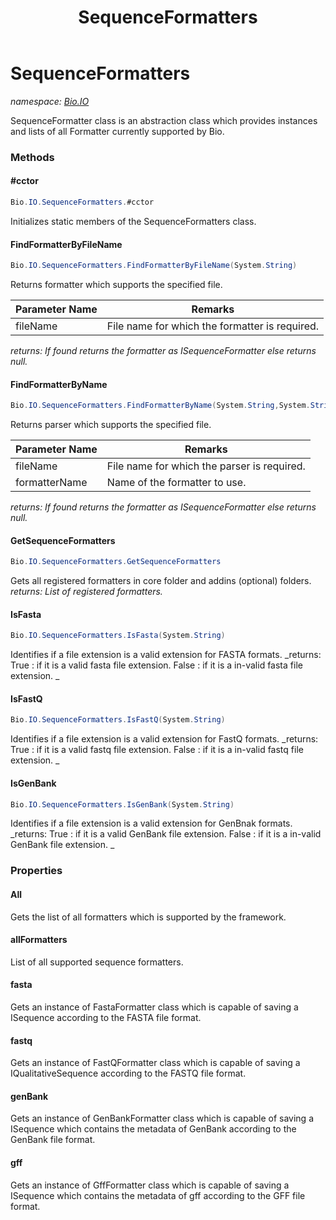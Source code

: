﻿---
title: SequenceFormatters
---

# SequenceFormatters
_namespace: [Bio.IO](N-Bio.IO.html)_

SequenceFormatter class is an abstraction class which provides instances
 and lists of all Formatter currently supported by Bio.

### Methods

#### #cctor
```csharp
Bio.IO.SequenceFormatters.#cctor
```
Initializes static members of the SequenceFormatters class.

#### FindFormatterByFileName
```csharp
Bio.IO.SequenceFormatters.FindFormatterByFileName(System.String)
```
Returns formatter which supports the specified file.

|Parameter Name|Remarks|
|--------------|-------|
|fileName|File name for which the formatter is required.|

_returns: If found returns the formatter as ISequenceFormatter else returns null._

#### FindFormatterByName
```csharp
Bio.IO.SequenceFormatters.FindFormatterByName(System.String,System.String)
```
Returns parser which supports the specified file.

|Parameter Name|Remarks|
|--------------|-------|
|fileName|File name for which the parser is required.|
|formatterName|Name of the formatter to use.|

_returns: If found returns the formatter as ISequenceFormatter else returns null._

#### GetSequenceFormatters
```csharp
Bio.IO.SequenceFormatters.GetSequenceFormatters
```
Gets all registered formatters in core folder and addins (optional) folders.
_returns: List of registered formatters._

#### IsFasta
```csharp
Bio.IO.SequenceFormatters.IsFasta(System.String)
```
Identifies if a file extension is a
 valid extension for FASTA formats.
_returns: 
            True  : if it is a valid fasta file extension.
            False : if it is a in-valid fasta file extension.
            _

#### IsFastQ
```csharp
Bio.IO.SequenceFormatters.IsFastQ(System.String)
```
Identifies if a file extension is a
 valid extension for FastQ formats.
_returns: 
            True  : if it is a valid fastq file extension.
            False : if it is a in-valid fastq file extension.
            _

#### IsGenBank
```csharp
Bio.IO.SequenceFormatters.IsGenBank(System.String)
```
Identifies if a file extension is a
 valid extension for GenBnak formats.
_returns: 
            True  : if it is a valid GenBank file extension.
            False : if it is a in-valid GenBank file extension.
            _



### Properties

#### All
Gets the list of all formatters which is supported by the framework.
#### allFormatters
List of all supported sequence formatters.
#### fasta
Gets an instance of FastaFormatter class which is capable of
 saving a ISequence according to the FASTA file format.
#### fastq
Gets an instance of FastQFormatter class which is capable of
 saving a IQualitativeSequence according to the FASTQ file format.
#### genBank
Gets an instance of GenBankFormatter class which is capable of
 saving a ISequence which contains the metadata of GenBank according to the GenBank file format.
#### gff
Gets an instance of GffFormatter class which is capable of
 saving a ISequence which contains the metadata of gff according to the GFF file format.

